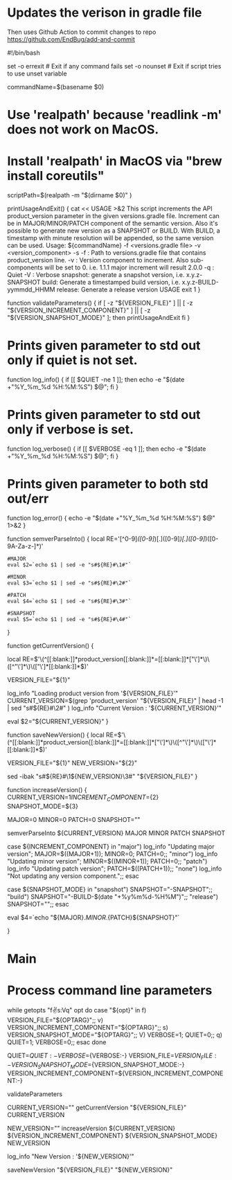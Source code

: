 # Updates the verison in gradle file

Then uses Github Action to commit changes to repo https://github.com/EndBug/add-and-commit 

#!/bin/bash

set -o errexit # Exit if any command fails
set -o nounset # Exit if script tries to use unset variable

commandName=$(basename $0)

# Use 'realpath' because 'readlink -m' does not work on MacOS.
# Install 'realpath' in MacOS via "brew install coreutils"
scriptPath=$(realpath -m "$(dirname $0)" )

printUsageAndExit() {
  cat << USAGE >&2
  This script increments the API product_version parameter in the given versions.gradle file.
  Increment can be in MAJOR/MINOR/PATCH component of the semantic version.
  Also it's possible to generate new version as a SNAPSHOT or BUILD. With BUILD, a timestamp with minute resolution will be appended, so the same version can be used.
  Usage: ${commandName} -f <versions.gradle file> -v <version_component> -s <release type>
    -f : Path to versions.gradle file that contains product_version line.
    -v : Version component to increment. Also sub-components will be set to 0. i.e. 1.1.1 major increment will result 2.0.0
    -q : Quiet
    -V : Verbose
 snapshot: generate a snapshot version, i.e. x.y.z-SNAPSHOT
 build: Generate a timestamped build version, i.e. x.y.z-BUILD-yymmdd_HHMM
 release: Generate a release version
USAGE
  exit 1
}

function validateParameters() {
  if [ -z "${VERSION_FILE}" ] || [ -z "${VERSION_INCREMENT_COMPONENT}" ] || [ -z "${VERSION_SNAPSHOT_MODE}" ]; then
    printUsageAndExit
  fi
}

# Prints given parameter to std out only if quiet is not set.
function log_info() {
  if [[ $QUIET -ne 1 ]]; then  echo -e "$(date +"%Y_%m_%d %H:%M:%S") $@";  fi
}

# Prints given parameter to std out only if verbose is set.
function log_verbose() {
  if [[ $VERBOSE -eq 1 ]]; then  echo -e "$(date +"%Y_%m_%d %H:%M:%S") $@";  fi
}

# Prints given parameter to both std out/err
function log_error() {
  echo -e "$(date +"%Y_%m_%d %H:%M:%S") $@" 1>&2
}

function semverParseInto() {
    local RE='[^0-9]*\([0-9]*\)[.]\([0-9]*\)[.]\([0-9]*\)\([0-9A-Za-z-]*\)'

    #MAJOR
    eval $2=`echo $1 | sed -e "s#${RE}#\1#"`

    #MINOR
    eval $3=`echo $1 | sed -e "s#${RE}#\2#"`

    #PATCH
    eval $4=`echo $1 | sed -e "s#${RE}#\3#"`

    #SNAPSHOT
    eval $5=`echo $1 | sed -e "s#${RE}#\4#"`
}

function getCurrentVersion() {

  local RE=$'\(^[[:blank:]]*product_version[[:blank:]]*=[[:blank:]]*["\']*\)\([^"\']*\)\(["\']*[[:blank:]]*$\)'

  VERSION_FILE="${1}"

  log_info "Loading product version from '${VERSION_FILE}'"
  CURRENT_VERSION=$(grep 'product_version' "${VERSION_FILE}" | head -1 | sed "s#${RE}#\2#" )
  log_info "Current Version : '${CURRENT_VERSION}'"

  eval $2="${CURRENT_VERSION}"
}

function saveNewVersion() {
  local RE=$'\(^[[:blank:]]*product_version[[:blank:]]*=[[:blank:]]*["\']*\)\([^"\']*\)\(["\']*[[:blank:]]*$\)'

  VERSION_FILE="${1}"
  NEW_VERSION="${2}"

  sed -ibak "s#${RE}#\1${NEW_VERSION}\3#" "${VERSION_FILE}"
}

function increaseVersion() {
  CURRENT_VERSION=${1}
  INCREMENT_COMPONENT=${2}
  SNAPSHOT_MODE=${3}

  MAJOR=0
  MINOR=0
  PATCH=0
  SNAPSHOT=""


  semverParseInto ${CURRENT_VERSION} MAJOR MINOR PATCH SNAPSHOT

  case ${INCREMENT_COMPONENT} in
   "major") log_info "Updating major version"; MAJOR=$((MAJOR+1)); MINOR=0; PATCH=0;;
   "minor") log_info "Updating minor version"; MINOR=$((MINOR+1)); PATCH=0;;
   "patch") log_info "Updating patch version"; PATCH=$((PATCH+1));;
   "none") log_info "Not updating any version component.";;
  esac

  case ${SNAPSHOT_MODE} in
    "snapshot") SNAPSHOT="-SNAPSHOT";;
    "build") SNAPSHOT="-BUILD-$(date "+%y%m%d-%H%M")";;
    "release") SNAPSHOT="";;
  esac

  eval $4=`echo "${MAJOR}.${MINOR}.${PATCH}${SNAPSHOT}"`

}


# #######################################################################################
# Main
# #######################################################################################

# Process command line parameters
while getopts "f:v:s:Vq" opt
do
  case "${opt}" in
    f) VERSION_FILE="${OPTARG}";;
    v) VERSION_INCREMENT_COMPONENT="${OPTARG}";;
    s) VERSION_SNAPSHOT_MODE="${OPTARG}";;
    V) VERBOSE=1; QUIET=0;;
    q) QUIET=1; VERBOSE=0;;
  esac
done

QUIET=${QUIET:-}
VERBOSE=${VERBOSE:-}
VERSION_FILE=${VERSION_FILE:-}
VERSION_SNAPSHOT_MODE=${VERSION_SNAPSHOT_MODE:-}
VERSION_INCREMENT_COMPONENT=${VERSION_INCREMENT_COMPONENT:-}

validateParameters

CURRENT_VERSION=""
getCurrentVersion "${VERSION_FILE}" CURRENT_VERSION


NEW_VERSION=""
increaseVersion ${CURRENT_VERSION} ${VERSION_INCREMENT_COMPONENT} ${VERSION_SNAPSHOT_MODE} NEW_VERSION

log_info "New Version : '${NEW_VERSION}'"

saveNewVersion  "${VERSION_FILE}" "${NEW_VERSION}"
